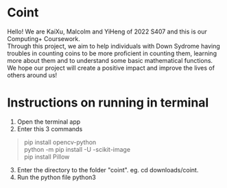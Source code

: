 # Coint
Hello! We are KaiXu, Malcolm and YiHeng of 2022 S407 and this is our Computing+ Coursework.  
Through this project, we aim to help individuals with Down Sydrome having troubles in counting coins to be more proficient in counting them, learning more about them and to understand some basic mathematical functions.
We hope our project will create a positive impact and improve the lives of others around us!

# Instructions on running in terminal
1. Open the terminal app
2. Enter this 3 commands
> pip install opencv-python  
> python -m pip install -U -scikit-image  
> pip install Pillow  
3. Enter the directory to the folder "coint". 
eg. cd downloads/coint. 
4. Run the python file
python3 <file name.py>
 
